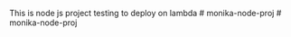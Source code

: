 This is node js project
testing to deploy on lambda
#   m o n i k a - n o d e - p r o j  
 #   m o n i k a - n o d e - p r o j  
 